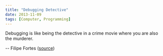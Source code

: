```yaml
---
title: "Debugging Detective"
date: 2013-11-09
tags: [Computer, Programming]
---
```


Debugging is like being the detective in a crime movie where you are also the murderer.

-- Filipe Fortes ([source][source])

[source]: https://twitter.com/fortes/status/399339918213652480
